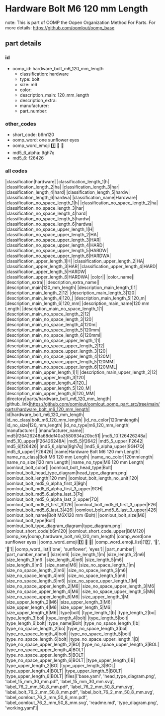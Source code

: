 # Hardware Bolt M6 120 mm Length  

note: This is part of OOMP the Oopen Organization Method For Parts. For more details: https://github.com/oomlout/oomp_base

##  part details





### id
* oomp_id: hardware_bolt_m6_120_mm_length
  * classification: hardware
  * type: bolt
  * size: m6
  * color: 
  * description_main: 120_mm_length
  * description_extra: 
  * manufacturer: 
  * part_number: 

### other_codes
* short_code: b6m120
* oomp_word: one sunflower eyes
* oomp_word_emoji :one: :sunflower: :eyes:
* md5_6_alpha: 9gh7q
* md5_6: f26426

### all codes 
|classification|hardware|
|classification_length_1|h|
|classification_length_2|ha|
|classification_length_3|har|
|classification_length_4|hard|
|classification_length_5|hardw|
|classification_length_6|hardwa|
|classification_name|Hardware|
|classification_no_space_length_1|h|
|classification_no_space_length_2|ha|
|classification_no_space_length_3|har|
|classification_no_space_length_4|hard|
|classification_no_space_length_5|hardw|
|classification_no_space_length_6|hardwa|
|classification_no_space_upper_length_1|H|
|classification_no_space_upper_length_2|HA|
|classification_no_space_upper_length_3|HAR|
|classification_no_space_upper_length_4|HARD|
|classification_no_space_upper_length_5|HARDW|
|classification_no_space_upper_length_6|HARDWA|
|classification_upper_length_1|H|
|classification_upper_length_2|HA|
|classification_upper_length_3|HAR|
|classification_upper_length_4|HARD|
|classification_upper_length_5|HARDW|
|classification_upper_length_6|HARDWA|
|color||
|color_name||
|description_extra||
|description_extra_name||
|description_main|120_mm_length|
|description_main_length_1|1|
|description_main_length_2|12|
|description_main_length_3|120|
|description_main_length_4|120_|
|description_main_length_5|120_m|
|description_main_length_6|120_mm|
|description_main_name|120 mm Length|
|description_main_no_space_length_1|1|
|description_main_no_space_length_2|12|
|description_main_no_space_length_3|120|
|description_main_no_space_length_4|120m|
|description_main_no_space_length_5|120mm|
|description_main_no_space_length_6|120mml|
|description_main_no_space_upper_length_1|1|
|description_main_no_space_upper_length_2|12|
|description_main_no_space_upper_length_3|120|
|description_main_no_space_upper_length_4|120M|
|description_main_no_space_upper_length_5|120MM|
|description_main_no_space_upper_length_6|120MML|
|description_main_upper_length_1|1|
|description_main_upper_length_2|12|
|description_main_upper_length_3|120|
|description_main_upper_length_4|120_|
|description_main_upper_length_5|120_M|
|description_main_upper_length_6|120_MM|
|directory|parts/hardware_bolt_m6_120_mm_length|
|github_link|https://github.com/oomlout/oomlout_oomp_part_src/tree/main/parts/hardware_bolt_m6_120_mm_length|
|id|hardware_bolt_m6_120_mm_length|
|id_no_class|bolt_m6_120_mm_length|
|id_no_color|120mmlength|
|id_no_size|120_mm_length|
|id_no_type|m6_120_mm_length|
|manufacturer||
|manufacturer_name||
|md5|f26426248a68ddf40a3580934a20bc51|
|md5_10|f26426248a|
|md5_10_upper|F26426248A|
|md5_5|f2642|
|md5_5_upper|F2642|
|md5_6|f26426|
|md5_6_alpha|9gh7q|
|md5_6_alpha_upper|9GH7Q|
|md5_6_upper|F26426|
|name|Hardware Bolt M6 120 mm Length|
|name_no_class|Bolt M6 120 mm Length|
|name_no_color|120mmlength|
|name_no_size|120 mm Length|
|name_no_type|M6 120 mm Length|
|oomlout_bolt_color||
|oomlout_bolt_head_type|Bolt|
|oomlout_bolt_head_type_diagram|head_type_diagram.png|
|oomlout_bolt_length|120 mm|
|oomlout_bolt_length_no_unit|120|
|oomlout_bolt_md5_6_alpha_first_3|9gh|
|oomlout_bolt_md5_6_alpha_first_3_upper|9GH|
|oomlout_bolt_md5_6_alpha_last_3|7q|
|oomlout_bolt_md5_6_alpha_last_3_upper|7Q|
|oomlout_bolt_md5_6_first_3|f26|
|oomlout_bolt_md5_6_first_3_upper|F26|
|oomlout_bolt_md5_6_last_3|426|
|oomlout_bolt_md5_6_last_3_upper|426|
|oomlout_bolt_name|Bolt M6X120 mm  (Bolt)|
|oomlout_bolt_size|M6|
|oomlout_bolt_type|Bolt|
|oomlout_bolt_type_diagram_diagram|type_diagram.png|
|oomlout_short_code|b6m120|
|oomlout_short_code_upper|B6M120|
|oomp_key|oomp_hardware_bolt_m6_120_mm_length|
|oomp_word|one sunflower eyes|
|oomp_word_emoji|:one: :sunflower: :eyes:|
|oomp_word_emoji_list|[':one:', ':sunflower:', ':eyes:']|
|oomp_word_list|['one', 'sunflower', 'eyes']|
|part_number||
|part_number_name||
|size|m6|
|size_length_1|m|
|size_length_2|m6|
|size_length_3|m6|
|size_length_4|m6|
|size_length_5|m6|
|size_length_6|m6|
|size_name|M6|
|size_no_space_length_1|m|
|size_no_space_length_2|m6|
|size_no_space_length_3|m6|
|size_no_space_length_4|m6|
|size_no_space_length_5|m6|
|size_no_space_length_6|m6|
|size_no_space_upper_length_1|M|
|size_no_space_upper_length_2|M6|
|size_no_space_upper_length_3|M6|
|size_no_space_upper_length_4|M6|
|size_no_space_upper_length_5|M6|
|size_no_space_upper_length_6|M6|
|size_upper_length_1|M|
|size_upper_length_2|M6|
|size_upper_length_3|M6|
|size_upper_length_4|M6|
|size_upper_length_5|M6|
|size_upper_length_6|M6|
|type|bolt|
|type_length_1|b|
|type_length_2|bo|
|type_length_3|bol|
|type_length_4|bolt|
|type_length_5|bolt|
|type_length_6|bolt|
|type_name|Bolt|
|type_no_space_length_1|b|
|type_no_space_length_2|bo|
|type_no_space_length_3|bol|
|type_no_space_length_4|bolt|
|type_no_space_length_5|bolt|
|type_no_space_length_6|bolt|
|type_no_space_upper_length_1|B|
|type_no_space_upper_length_2|BO|
|type_no_space_upper_length_3|BOL|
|type_no_space_upper_length_4|BOLT|
|type_no_space_upper_length_5|BOLT|
|type_no_space_upper_length_6|BOLT|
|type_upper_length_1|B|
|type_upper_length_2|BO|
|type_upper_length_3|BOL|
|type_upper_length_4|BOLT|
|type_upper_length_5|BOLT|
|type_upper_length_6|BOLT|
|files|['base.yaml', 'head_type_diagram.png', 'label_15_mm_30_mm.pdf', 'label_15_mm_30_mm.svg', 'label_76_2_mm_50_8_mm.pdf', 'label_76_2_mm_50_8_mm.svg', 'label_bolt_76_2_mm_50_8_mm.pdf', 'label_bolt_76_2_mm_50_8_mm.svg', 'label_oomlout_76_2_mm_50_8_mm.pdf', 'label_oomlout_76_2_mm_50_8_mm.svg', 'readme.md', 'type_diagram.png', 'working.yaml']|
